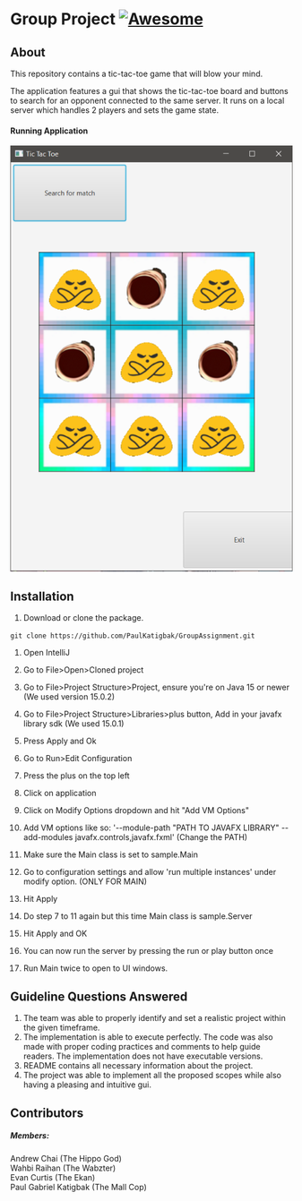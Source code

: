 
# Group Project [![Awesome](https://awesome.re/badge.svg)](https://awesome.re)

## About
This repository contains a tic-tac-toe game that will blow your mind.

The application features a gui that shows the tic-tac-toe board and buttons to search for an opponent connected to the same server.
It runs on a local server which handles 2 players and sets the game state.

#### Running Application
![img_1.png](img_1.png)

## Installation
1. Download or clone the package.

``git clone https://github.com/PaulKatigbak/GroupAssignment.git``

1. Open IntelliJ
2. Go to File>Open>Cloned project
3. Go to File>Project Structure>Project, ensure you're on Java 15 or newer (We used version 15.0.2)
4. Go to File>Project Structure>Libraries>plus button, Add in your javafx library sdk (We used 15.0.1)
5. Press Apply and Ok
6. Go to Run>Edit Configuration
7. Press the plus on the top left
8. Click on application
9. Click on Modify Options dropdown and hit "Add VM Options"
10. Add VM options like so: '--module-path "PATH TO JAVAFX LIBRARY" --add-modules javafx.controls,javafx.fxml'
    (Change the PATH)
11. Make sure the Main class is set to sample.Main
12. Go to configuration settings and allow 'run multiple instances' under modify option. (ONLY FOR MAIN)

13. Hit Apply
14. Do step 7 to 11 again but this time Main class is sample.Server
15. Hit Apply and OK
16. You can now run the server by pressing the run or play button once
17. Run Main twice to open to UI windows.

## Guideline Questions Answered
1. The team was able to properly identify and set a realistic project within the given timeframe.
2. The implementation is able to execute perfectly. The code was also made with proper coding practices and comments to help guide readers. The implementation does not have executable versions.
3. README contains all necessary information about the project.
4. The project was able to implement all the proposed scopes while also having a pleasing and intuitive gui.

## Contributors
##### Members:
Andrew Chai (The Hippo God)\
Wahbi Raihan (The Wabzter)\
Evan Curtis (The Ekan)\
Paul Gabriel Katigbak (The Mall Cop)
